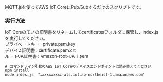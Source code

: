 MQTT.jsを使ってAWS IoT CoreにPub/Subするだけのスクリプトです。

### 実行方法
IoT Coreのモノの証明書をリネームしてcertificatesフォルダに保管し、index.jsを実行してください。  
プライベートキー : private.pem.key  
デバイス証明書 : certificate.pem.crt  
ルートCA証明書 : Amazon-root-CA-1.pem  
```
# コマンドライン引数のAWS IoT Coreのデバイスエンドポイントは読み替えてください
npm install
node index.js  "xxxxxxxxxx-ats.iot.ap-northeast-1.amazonaws.com"
```